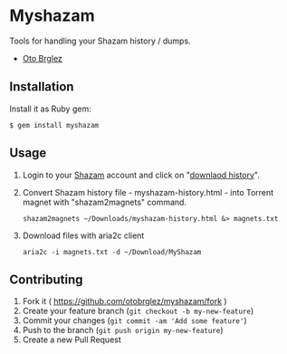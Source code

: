 # Myshazam

Tools for handling your Shazam history / dumps.

- [Oto Brglez](http://github.com/otobrglez)

## Installation

Install it as Ruby gem:

    $ gem install myshazam

## Usage

1. Login to your [Shazam](http://www.shazam.com/) account and click on "[downlaod history](http://www.shazam.com/myshazam/download-history)".

2. Convert Shazam history file - myshazam-history.html - into Torrent magnet with "shazam2magnets" command.

    ```
    shazam2magnets ~/Downloads/myshazam-history.html &> magnets.txt
    ```

3. Download files with aria2c client

    ```
    aria2c -i magnets.txt -d ~/Download/MyShazam
    ```

## Contributing

1. Fork it ( https://github.com/otobrglez/myshazam/fork )
2. Create your feature branch (`git checkout -b my-new-feature`)
3. Commit your changes (`git commit -am 'Add some feature'`)
4. Push to the branch (`git push origin my-new-feature`)
5. Create a new Pull Request

